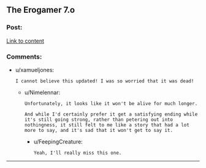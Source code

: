 ## The Erogamer 7.o

### Post:

[Link to content](https://forum.questionablequesting.com/threads/the-erogamer-original.5465/page-343#post-3884931)

### Comments:

- u/xamueljones:
  ```
  I cannot believe this updated! I was so worried that it was dead!
  ```

  - u/Nimelennar:
    ```
    Unfortunately, it looks like it won't be alive for much longer.

    And while I'd certainly prefer it get a satisfying ending while it's still going strong, rather than petering out into nothingness, it still felt to me like a story that had a lot more to say, and it's sad that it won't get to say it.
    ```

    - u/FeepingCreature:
      ```
      Yeah, I'll really miss this one.
      ```

---

